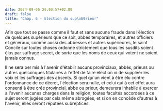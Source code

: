 ```yaml
---
date: 2024-09-06 20:00:57+02:00
draft: false
title: "Chap. 6 - Election du sup\xE9rieur"
---
```





Afin que tout se passe comme il faut et sans aucune fraude dans l’élection de quelques supérieurs que ce soit, abbés temporaires, et autres officiers et généraux, comme aussi des abbesses et autres supérieures, le saint Concile sur toutes choses ordonne strictement que tous les susdits soient élus par suffrage secret, de sorte que les noms de ceux qui votent ne soient jamais connus.

Il ne sera per mis à l'avenir d'établir aucuns provinciaux, abbés, prieurs ou autres quelconques titulaires à l'effet de faire élection ni de suppléer les voix et les suffrages des absents. Si quel qu'un vient à être élu contre l'ordonnance de ce décret, l'élection sera nulle, et celui qui à cet effet aura consenti à être créé provincial, abbé ou prieur, demeurera inhabile à exercer à l'avenir aucunes charges dans la religion; toutes facultés accordées à ce sujet seront jugées par cela même abrogées, et si on en concède d'autres à l'avenir, elles seront réputées subreptices.

